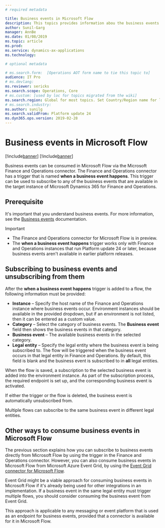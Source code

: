```yaml
---
# required metadata

title: Business events in Microsoft Flow
description: This topics provides information abou the business events that are available for consumption in Microsoft Flow via the Finance and Operations connector.
author: Sunil-Garg
manager: AnnBe
ms.date: 01/08/2019
ms.topic: article
ms.prod: 
ms.service: dynamics-ax-applications
ms.technology: 

# optional metadata

# ms.search.form:  [Operations AOT form name to tie this topic to]
audience: IT Pro
# ms.devlang: 
ms.reviewer: sericks
ms.search.scope: Operations, Core
# ms.custom: [used by loc for topics migrated from the wiki]
ms.search.region: Global for most topics. Set Country/Region name for localizations
# ms.search.industry: 
ms.author: sunilg
ms.search.validFrom: Platform update 24
ms.dyn365.ops.version: 2019-02-28
---
```


# Business events in Microsoft Flow

[!include[banner](../includes/banner.md)]
[!include[banner](../includes/preview-banner.md)]

Business events can be consumed in Microsoft Flow via the Microsoft Finance and Operations connector. The Finance and Operations connector has a trigger that is named **when a business event happens**. This trigger can be used to subscribe to any of the business events that are available in the target instance of Microsoft Dynamics 365 for Finance and Operations.

## Prerequisite

It's important that you understand business events. For more information, see the [Business events](home-page.md) documentation.

> [!IMPORTANT]
> - The Finance and Operations connector for Microsoft Flow is in preview.
> - The **when a business event happens** trigger works only with Finance and Operations instances that run Platform update 24 or later, because business events aren't available in earlier platform releases.

## Subscribing to business events and unsubscribing from them

After the **when a business event happens** trigger is added to a flow, the following information must be provided:

- **Instance** – Specify the host name of the Finance and Operations instance where business events occur. Environment instances should be available in the provided dropdown, but if an environment is not listed, then it can be entered as a custom value.
- **Category** – Select the category of business events. The **Business event** field then shows the business events in that category.
- **Business event** – The available business events in the selected category.
- **Legal entity** – Specify the legal entity where the business event is being subscribed to. The flow will be triggered when the business event occurs in that legal entity in Finance and Operations. By default, this field is blank and the business event is subscribed to in **all** legal entities.

When the flow is saved, a subscription to the selected business event is added into the environment instance. As part of the subscription process, the required endpoint is set up, and the corresponding business event is activated.

If either the trigger or the flow is deleted, the business event is automatically unsubscribed from.

Multiple flows can subscribe to the same business event in different legal entities.

## Other ways to consume business events in Microsoft Flow

The previous section explains how you can subscribe to business events directly from Microsoft Flow by using the trigger in the Finance and Operations connector. However, you can also consume business events in Microsoft Flow from Microsoft Azure Event Grid, by using the [Event Grid connector for Microsoft Flow](https://docs.microsoft.com/connectors/azureeventgrid/).

Event Grid might be a viable approach for consuming business events in Microsoft Flow if it's already being used for other integrations in an implementation. If a business event in the same legal entity must trigger multiple flows, you should consider consuming the business event from Event Grid.

This approach is applicable to any messaging or event platform that is used as an endpoint for business events, provided that a connector is available for it in Microsoft Flow.
